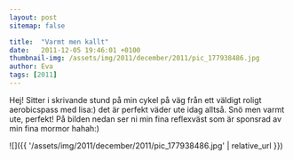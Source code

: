 ```yaml
---
layout: post
sitemap: false

title:  "Varmt men kallt"
date:   2011-12-05 19:46:01 +0100
thumbnail-img: /assets/img/2011/december/2011/pic_177938486.jpg
author: Eva
tags: [2011]
---
```


Hej! Sitter i skrivande stund på min cykel på väg från ett väldigt roligt aerobicspass med lisa:) det är perfekt väder ute idag alltså. Snö men varmt ute, perfekt! På bilden nedan ser ni min fina reflexväst som är sponsrad av min fina mormor hahah:)

![]({{ '/assets/img/2011/december/2011/pic_177938486.jpg'  | relative_url }})

